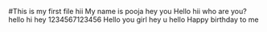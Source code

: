 #This is my first file
hii
My name is pooja
hey you
Hello hii who are you?
hello hi hey
1234567123456
Hello you girl
hey u hello
Happy birthday to me